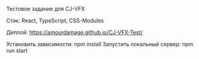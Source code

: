 Тестовое задание для CJ-VFX

Стэк: React, TypeScript, CSS-Modules

Деплой: https://amourdamage.github.io/CJ-VFX-Test/

Установить зависимости: npm install
Запустить локальный сервер: npm run start
